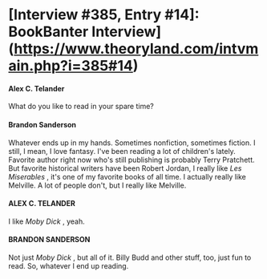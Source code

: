 # [Interview #385, Entry #14]: BookBanter Interview](https://www.theoryland.com/intvmain.php?i=385#14)

#### Alex C. Telander

What do you like to read in your spare time?

#### Brandon Sanderson

Whatever ends up in my hands. Sometimes nonfiction, sometimes fiction. I still, I mean, I love fantasy. I've been reading a lot of children's lately. Favorite author right now who's still publishing is probably Terry Pratchett. But favorite historical writers have been Robert Jordan, I really like
*Les Miserables*
, it's one of my favorite books of all time. I actually really like Melville. A lot of people don't, but I really like Melville.

#### ALEX C. TELANDER

I like
*Moby Dick*
, yeah.

#### BRANDON SANDERSON

Not just
*Moby Dick*
, but all of it. Billy Budd and other stuff, too, just fun to read. So, whatever I end up reading.

